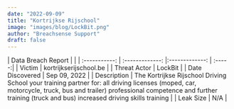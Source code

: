 ```yaml
---
date: "2022-09-09"
title: "Kortrijkse Rijschool"
image: "images/blog/LockBit.png"
author: "Breachsense Support"
draft: false
---
```


| Data Breach Report           |              | 
| :-----------: | :-------------:     |:-------------:    | :-----:|
| Victim      | kortrijkserijschool.be      | 
| Threat Actor      | LockBit      | 
| Date Discovered      | Sep 09, 2022      | 
| Description      | The Kortrijkse Rijschool Driving School your training partner for: all driving licenses (moped, car, motorcycle, truck, bus and trailer) professional competence and further training (truck and bus) increased driving skills training      | 
| Leak Size      | N/A      | 

